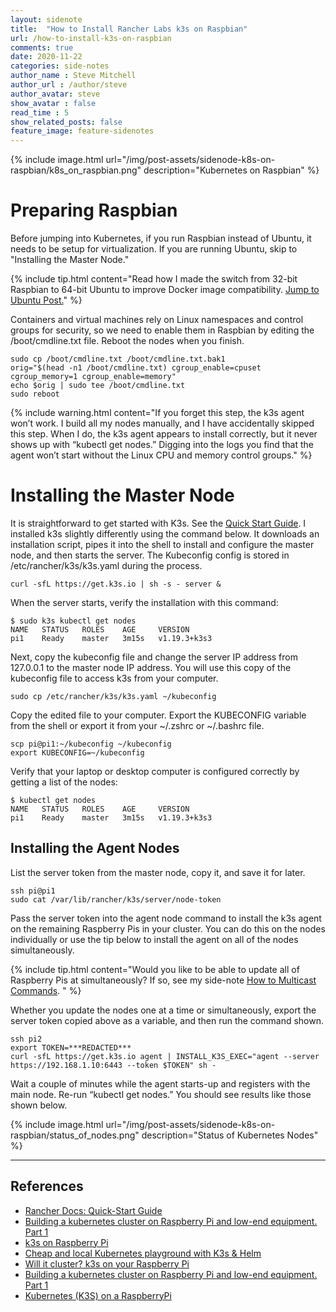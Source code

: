 ```yaml
---
layout: sidenote
title:  "How to Install Rancher Labs k3s on Raspbian"
url: /how-to-install-k3s-on-raspbian
comments: true
date: 2020-11-22
categories: side-notes
author_name : Steve Mitchell
author_url : /author/steve
author_avatar: steve
show_avatar : false
read_time : 5
show_related_posts: false
feature_image: feature-sidenotes
---
```

{% include image.html url="/img/post-assets/sidenode-k8s-on-raspbian/k8s_on_raspbian.png" description="Kubernetes on Raspbian" %}
# Preparing Raspbian
Before jumping into Kubernetes, if you run Raspbian instead of Ubuntu, it needs to be setup for virtualization. If you are running Ubuntu, skip to "Installing the Master Node."

{% include tip.html content="Read how I made the switch from 32-bit Raspbian to 64-bit Ubuntu to improve Docker image compatibility. <a href='/running-ubuntu-on-rpi'>Jump to Ubuntu Post.</a>" %}

Containers and virtual machines rely on Linux namespaces and control groups for security, so we need to enable them in Raspbian by editing the /boot/cmdline.txt file. Reboot the nodes when you finish.

```shell
sudo cp /boot/cmdline.txt /boot/cmdline.txt.bak1
orig="$(head -n1 /boot/cmdline.txt) cgroup_enable=cpuset cgroup_memory=1 cgroup_enable=memory"
echo $orig | sudo tee /boot/cmdline.txt
sudo reboot
```
{% include warning.html content="If you forget this step, the k3s agent won’t work. I build all my nodes manually, and I have accidentally skipped this step. When I do, the k3s agent appears to install correctly, but it never shows up with “kubectl get nodes.” Digging into the logs you find that the agent won’t start without the Linux CPU and memory control groups." %}


# Installing the Master Node

It is straightforward to get started with K3s. See the <a href="https://k3s.io/">Quick Start Guide</a>. I installed k3s slightly differently using the command below. It downloads an installation script, pipes it into the shell to install and configure the master node, and then starts the server. The Kubeconfig config is stored in /etc/rancher/k3s/k3s.yaml during the process.

```shell
curl -sfL https://get.k3s.io | sh -s - server &
```

When the server starts, verify the installation with this command:

```shell
$ sudo k3s kubectl get nodes
NAME   STATUS   ROLES    AGE     VERSION
pi1    Ready    master   3m15s   v1.19.3+k3s3
```

Next, copy the kubeconfig file and change the server IP address from 127.0.0.1 to the master node IP address. You will use this copy of the kubeconfig file to access k3s from your computer.

```shell
sudo cp /etc/rancher/k3s/k3s.yaml ~/kubeconfig
```

Copy the edited file to your computer. Export the KUBECONFIG variable from the shell or export it from your ~/.zshrc or ~/.bashrc file.

```shell
scp pi@pi1:~/kubeconfig ~/kubeconfig
export KUBECONFIG=~/kubeconfig
```

Verify that your laptop or desktop computer is configured correctly by getting a list of the nodes:

```shell
$ kubectl get nodes
NAME   STATUS   ROLES    AGE     VERSION
pi1    Ready    master   3m15s   v1.19.3+k3s3
```

## Installing the Agent Nodes

List the server token from the master node, copy it, and save it for later.

```shell
ssh pi@pi1
sudo cat /var/lib/rancher/k3s/server/node-token
```

Pass the server token into the agent node command to install the k3s agent on the remaining Raspberry Pis in your cluster. You can do this on the nodes individually or use the tip below to install the agent on all of the nodes simultaneously.

{% include tip.html content="Would you like to be able to update all of Raspberry Pis at simultaneously? If so, see my side-note <a href='/how-to-multicast-commands'>How to Multicast Commands</a>. " %}

Whether you update the nodes one at a time or simultaneously, export the server token copied above as a variable, and then run the command shown.

```shell
ssh pi2
export TOKEN=***REDACTED***
curl -sfL https://get.k3s.io agent | INSTALL_K3S_EXEC="agent --server https://192.168.1.10:6443 --token $TOKEN" sh -
```

Wait a couple of minutes while the agent starts-up and registers with the main node. Re-run “kubectl get nodes.” You should see results like those shown below.

{% include image.html url="/img/post-assets/sidenode-k8s-on-raspbian/status_of_nodes.png" description="Status of Kubernetes Nodes" %}

----
## References
* <a href="https://rancher.com/docs/k3s/latest/en/quick-start/">Rancher Docs: Quick-Start Guide</a>
* <a href="https://itnext.io/building-a-kubernetes-cluster-on-raspberry-pi-and-low-end-equipment-part-1-a768359fbba3">Building a kubernetes cluster on Raspberry Pi and low-end equipment. Part 1</a>
* <a href="https://mjpitz.com/blog/2019/04/10/k8s-k3s-rpi-oh-my/">k3s on Raspberry Pi</a>
* <a href="https://medium.com/@marcovillarreal_40011/cheap-and-local-kubernetes-playground-with-k3s-helm-5a0e2a110de9">Cheap and local Kubernetes playground with K3s & Helm</a>
* <a href="https://blog.alexellis.io/test-drive-k3s-on-raspberry-pi/">Will it cluster? k3s on your Raspberry Pi</a>
* <a href="https://itnext.io/building-a-kubernetes-cluster-on-raspberry-pi-and-low-end-equipment-part-1-a768359fbba3">Building a kubernetes cluster on Raspberry Pi and low-end equipment. Part 1</a>
* <a href="https://sysadmins.co.za/running-k3s-on-the-raspberrypi-4/">Kubernetes (K3S) on a RaspberryPi</a>
